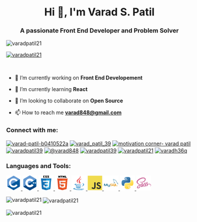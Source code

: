 <h1 align="center">Hi 👋, I'm Varad S. Patil</h1>
<h3 align="center">A passionate Front End Developer and Problem Solver</h3>

<p align="left"> <img src="https://komarev.com/ghpvc/?username=varadpatil21&label=Profile%20views&color=0e75b6&style=flat" alt="varadpatil21" /> </p>

<p align="left"> <a href="https://github.com/ryo-ma/github-profile-trophy"><img src="https://github-profile-trophy.vercel.app/?username=varadpatil21" alt="varadpatil21" /></a> </p>

<p align="left"> <a href="https://twitter.com/" target="blank"><img src="https://img.shields.io/twitter/follow/?logo=twitter&style=for-the-badge" alt="" /></a> </p>

- 🔭 I’m currently working on **Front End Developement**

- 🌱 I’m currently learning **React**

- 👯 I’m looking to collaborate on **Open Source**

- 📫 How to reach me **varad848@gmail.com**

<h3 align="left">Connect with me:</h3>
<p align="left">
<a href="https://linkedin.com/in/varad-patil-b0410522a" target="blank"><img align="center" src="https://raw.githubusercontent.com/rahuldkjain/github-profile-readme-generator/master/src/images/icons/Social/linked-in-alt.svg" alt="varad-patil-b0410522a" height="30" width="40" /></a>
<a href="https://instagram.com/varad_patil_39" target="blank"><img align="center" src="https://raw.githubusercontent.com/rahuldkjain/github-profile-readme-generator/master/src/images/icons/Social/instagram.svg" alt="varad_patil_39" height="30" width="40" /></a>
<a href="https://www.youtube.com/c/motivation corner- varad patil" target="blank"><img align="center" src="https://raw.githubusercontent.com/rahuldkjain/github-profile-readme-generator/master/src/images/icons/Social/youtube.svg" alt="motivation corner- varad patil" height="30" width="40" /></a>
<a href="https://www.codechef.com/users/varadpatil39" target="blank"><img align="center" src="https://cdn.jsdelivr.net/npm/simple-icons@3.1.0/icons/codechef.svg" alt="varadpatil39" height="30" width="40" /></a>
<a href="https://www.hackerrank.com/@varad848" target="blank"><img align="center" src="https://raw.githubusercontent.com/rahuldkjain/github-profile-readme-generator/master/src/images/icons/Social/hackerrank.svg" alt="@varad848" height="30" width="40" /></a>
<a href="https://codeforces.com/profile/varadpatil39" target="blank"><img align="center" src="https://raw.githubusercontent.com/rahuldkjain/github-profile-readme-generator/master/src/images/icons/Social/codeforces.svg" alt="varadpatil39" height="30" width="40" /></a>
<a href="https://www.leetcode.com/varadpatil21" target="blank"><img align="center" src="https://raw.githubusercontent.com/rahuldkjain/github-profile-readme-generator/master/src/images/icons/Social/leet-code.svg" alt="varadpatil21" height="30" width="40" /></a>
<a href="https://auth.geeksforgeeks.org/user/varadh36q" target="blank"><img align="center" src="https://raw.githubusercontent.com/rahuldkjain/github-profile-readme-generator/master/src/images/icons/Social/geeks-for-geeks.svg" alt="varadh36q" height="30" width="40" /></a>
</p>

<h3 align="left">Languages and Tools:</h3>
<p align="left"> <a href="https://www.cprogramming.com/" target="_blank" rel="noreferrer"> <img src="https://raw.githubusercontent.com/devicons/devicon/master/icons/c/c-original.svg" alt="c" width="40" height="40"/> </a> <a href="https://www.w3schools.com/cpp/" target="_blank" rel="noreferrer"> <img src="https://raw.githubusercontent.com/devicons/devicon/master/icons/cplusplus/cplusplus-original.svg" alt="cplusplus" width="40" height="40"/> </a> <a href="https://www.w3schools.com/css/" target="_blank" rel="noreferrer"> <img src="https://raw.githubusercontent.com/devicons/devicon/master/icons/css3/css3-original-wordmark.svg" alt="css3" width="40" height="40"/> </a> <a href="https://www.w3.org/html/" target="_blank" rel="noreferrer"> <img src="https://raw.githubusercontent.com/devicons/devicon/master/icons/html5/html5-original-wordmark.svg" alt="html5" width="40" height="40"/> </a> <a href="https://www.java.com" target="_blank" rel="noreferrer"> <img src="https://raw.githubusercontent.com/devicons/devicon/master/icons/java/java-original.svg" alt="java" width="40" height="40"/> </a> <a href="https://developer.mozilla.org/en-US/docs/Web/JavaScript" target="_blank" rel="noreferrer"> <img src="https://raw.githubusercontent.com/devicons/devicon/master/icons/javascript/javascript-original.svg" alt="javascript" width="40" height="40"/> </a> <a href="https://www.mysql.com/" target="_blank" rel="noreferrer"> <img src="https://raw.githubusercontent.com/devicons/devicon/master/icons/mysql/mysql-original-wordmark.svg" alt="mysql" width="40" height="40"/> </a> <a href="https://www.python.org" target="_blank" rel="noreferrer"> <img src="https://raw.githubusercontent.com/devicons/devicon/master/icons/python/python-original.svg" alt="python" width="40" height="40"/> </a> <a href="https://sass-lang.com" target="_blank" rel="noreferrer"> <img src="https://raw.githubusercontent.com/devicons/devicon/master/icons/sass/sass-original.svg" alt="sass" width="40" height="40"/> </a> </p>

<p><img align="left" src="https://github-readme-stats.vercel.app/api/top-langs?username=varadpatil21&show_icons=true&locale=en&layout=compact" alt="varadpatil21" /></p>

<p>&nbsp;<img align="center" src="https://github-readme-stats.vercel.app/api?username=varadpatil21&show_icons=true&locale=en" alt="varadpatil21" /></p>

<p><img align="center" src="https://github-readme-streak-stats.herokuapp.com/?user=varadpatil21&" alt="varadpatil21" /></p>
